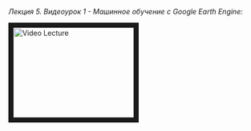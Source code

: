 _Лекция 5. Видеоурок 1 - Машинное обучение с Google Earth Engine:_

<a href="https://youtu.be/hWrAzQOw-cU
" target="_blank"><img src="http://img.youtube.com/vi/hWrAzQOw-cU/0.jpg" 
alt="Video Lecture" width="240" height="180" border="10" /></a>
